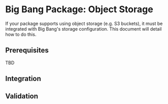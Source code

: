 # Big Bang Package: Object Storage

If your package supports using object storage (e.g. S3 buckets), it must be integrated with Big Bang's storage configuration.  This document will detail how to do this.

## Prerequisites

TBD

## Integration

## Validation
